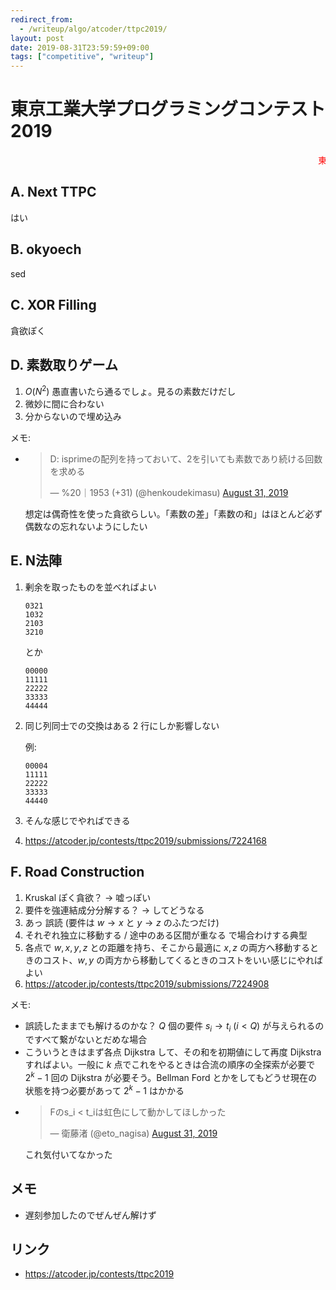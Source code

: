 ```yaml
---
redirect_from:
  - /writeup/algo/atcoder/ttpc2019/
layout: post
date: 2019-08-31T23:59:59+09:00
tags: ["competitive", "writeup"]
---
```


# 東京工業大学プログラミングコンテスト2019

<marquee scrollamount="30">
<font color=#ff0000>東</font>
<font color=#ff8000>京</font>
<font color=#ffff00>工</font>
<font color=#80ff00>業</font>
<font color=#00ff00>大</font>
<font color=#00ff80>学</font>
</marquee>

##  A. Next TTPC

はい

## B. okyoech

sed

## C. XOR Filling

貪欲ぽく

## D. 素数取りゲーム

1.  $O(N^2)$ 愚直書いたら通るでしょ。見るの素数だけだし
1.  微妙に間に合わない
1.  分からないので埋め込み

メモ:

-   <blockquote class="twitter-tweet" data-conversation="none"><p lang="ja" dir="ltr">D: isprimeの配列を持っておいて、2を引いても素数であり続ける回数を求める</p>&mdash; %20｜1953 (+31) (@henkoudekimasu) <a href="https://twitter.com/henkoudekimasu/status/1167732538321731584?ref_src=twsrc%5Etfw">August 31, 2019</a></blockquote> <script async src="https://platform.twitter.com/widgets.js" charset="utf-8"></script>
    想定は偶奇性を使った貪欲らしい。「素数の差」「素数の和」はほとんど必ず偶数なの忘れないようにしたい

## E. N法陣

1.  剰余を取ったものを並べればよい

    ```
    0321
    1032
    2103
    3210
    ```
    
    とか
    

    ```
    00000
    11111
    22222
    33333
    44444
    ```
    
1.  同じ列同士での交換はある $2$ 行にしか影響しない

    例:
    

    ```
    00004
    11111
    22222
    33333
    44440
    ```
    
1.  そんな感じでやればできる
1.  <https://atcoder.jp/contests/ttpc2019/submissions/7224168>

## F. Road Construction


1.  Kruskal ぽく貪欲？ → 嘘っぽい
1.  要件を強連結成分分解する？ → してどうなる
1.  あっ 誤読 (要件は $w \to x$ と $y \to z$ のふたつだけ)
1.  それぞれ独立に移動する / 途中のある区間が重なる で場合わけする典型
1.  各点で $w, x, y, z$ との距離を持ち、そこから最適に $x, z$ の両方へ移動するときのコスト、$w, y$ の両方から移動してくるときのコストをいい感じにやればよい
1.  <https://atcoder.jp/contests/ttpc2019/submissions/7224908>

メモ:

-   誤読したままでも解けるのかな？ $Q$ 個の要件 $s_i \to t_i$ ($i \lt Q$) が与えられるのですべて繋がないとだめな場合
-   こういうときはまず各点 Dijkstra して、その和を初期値にして再度 Dijkstra すればよい。一般に $k$ 点でこれをやるときは合流の順序の全探索が必要で $2^k - 1$ 回の Dijkstra が必要そう。Bellman Ford とかをしてもどうせ現在の状態を持つ必要があって $2^k - 1$ はかかる
-   <blockquote class="twitter-tweet"><p lang="ja" dir="ltr">Fのs_i &lt; t_iは虹色にして動かしてほしかった</p>&mdash; 衛藤渚 (@eto_nagisa) <a href="https://twitter.com/eto_nagisa/status/1167729373174091777?ref_src=twsrc%5Etfw">August 31, 2019</a></blockquote> <script async src="https://platform.twitter.com/widgets.js" charset="utf-8"></script>
     これ気付いてなかった

## メモ

-   遅刻参加したのでぜんぜん解けず

## リンク

-   <https://atcoder.jp/contests/ttpc2019>
